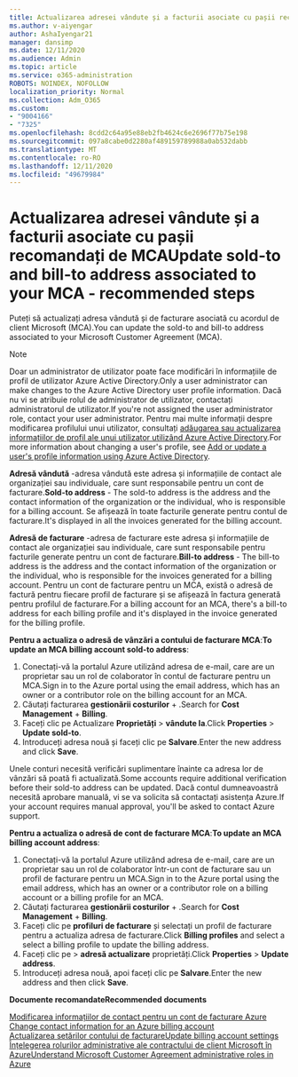 ```yaml
---
title: Actualizarea adresei vândute și a facturii asociate cu pașii recomandați de MCA
ms.author: v-aiyengar
author: AshaIyengar21
manager: dansimp
ms.date: 12/11/2020
ms.audience: Admin
ms.topic: article
ms.service: o365-administration
ROBOTS: NOINDEX, NOFOLLOW
localization_priority: Normal
ms.collection: Adm_O365
ms.custom:
- "9004166"
- "7325"
ms.openlocfilehash: 8cdd2c64a95e88eb2fb4624c6e2696f77b75e198
ms.sourcegitcommit: 097a8cabe0d2280af489159789988a0ab532dabb
ms.translationtype: MT
ms.contentlocale: ro-RO
ms.lasthandoff: 12/11/2020
ms.locfileid: "49679984"
---
```

# <a name="update-sold-to-and-bill-to-address-associated-to-your-mca---recommended-steps"></a><span data-ttu-id="97d00-102">Actualizarea adresei vândute și a facturii asociate cu pașii recomandați de MCA</span><span class="sxs-lookup"><span data-stu-id="97d00-102">Update sold-to and bill-to address associated to your MCA - recommended steps</span></span>

<span data-ttu-id="97d00-103">Puteți să actualizați adresa vândută și de facturare asociată cu acordul de client Microsoft (MCA).</span><span class="sxs-lookup"><span data-stu-id="97d00-103">You can update the sold-to and bill-to address associated to your Microsoft Customer Agreement (MCA).</span></span> 

> [!NOTE]
> <span data-ttu-id="97d00-104">Doar un administrator de utilizator poate face modificări în informațiile de profil de utilizator Azure Active Directory.</span><span class="sxs-lookup"><span data-stu-id="97d00-104">Only a user administrator can make changes to the Azure Active Directory user profile information.</span></span> <span data-ttu-id="97d00-105">Dacă nu vi se atribuie rolul de administrator de utilizator, contactați administratorul de utilizator.</span><span class="sxs-lookup"><span data-stu-id="97d00-105">If you're not assigned the user administrator role, contact your user administrator.</span></span> <span data-ttu-id="97d00-106">Pentru mai multe informații despre modificarea profilului unui utilizator, consultați [adăugarea sau actualizarea informațiilor de profil ale unui utilizator utilizând Azure Active Directory](https://docs.microsoft.com/azure/active-directory/fundamentals/active-directory-users-profile-azure-portal).</span><span class="sxs-lookup"><span data-stu-id="97d00-106">For more information about changing a user's profile, see [Add or update a user's profile information using Azure Active Directory](https://docs.microsoft.com/azure/active-directory/fundamentals/active-directory-users-profile-azure-portal).</span></span>

<span data-ttu-id="97d00-107">**Adresă vândută** -adresa vândută este adresa și informațiile de contact ale organizației sau individuale, care sunt responsabile pentru un cont de facturare.</span><span class="sxs-lookup"><span data-stu-id="97d00-107">**Sold-to address** - The sold-to address is the address and the contact information of the organization or the individual, who is responsible for a billing account.</span></span> <span data-ttu-id="97d00-108">Se afișează în toate facturile generate pentru contul de facturare.</span><span class="sxs-lookup"><span data-stu-id="97d00-108">It's displayed in all the invoices generated for the billing account.</span></span>

<span data-ttu-id="97d00-109">**Adresă de facturare** -adresa de facturare este adresa și informațiile de contact ale organizației sau individuale, care sunt responsabile pentru facturile generate pentru un cont de facturare.</span><span class="sxs-lookup"><span data-stu-id="97d00-109">**Bill-to address** - The bill-to address is the address and the contact information of the organization or the individual, who is responsible for the invoices generated for a billing account.</span></span> <span data-ttu-id="97d00-110">Pentru un cont de facturare pentru un MCA, există o adresă de factură pentru fiecare profil de facturare și se afișează în factura generată pentru profilul de facturare.</span><span class="sxs-lookup"><span data-stu-id="97d00-110">For a billing account for an MCA, there's a bill-to address for each billing profile and it's displayed in the invoice generated for the billing profile.</span></span>

<span data-ttu-id="97d00-111">**Pentru a actualiza o adresă de vânzări a contului de facturare MCA**:</span><span class="sxs-lookup"><span data-stu-id="97d00-111">**To update an MCA billing account sold-to address**:</span></span>

1. <span data-ttu-id="97d00-112">Conectați-vă la portalul Azure utilizând adresa de e-mail, care are un proprietar sau un rol de colaborator în contul de facturare pentru un MCA.</span><span class="sxs-lookup"><span data-stu-id="97d00-112">Sign in to the Azure portal using the email address, which has an owner or a contributor role on the billing account for an MCA.</span></span>
1. <span data-ttu-id="97d00-113">Căutați facturarea **gestionării costurilor**  +  .</span><span class="sxs-lookup"><span data-stu-id="97d00-113">Search for **Cost Management** + **Billing**.</span></span>
1. <span data-ttu-id="97d00-114">Faceți clic pe Actualizare **Proprietăți**  >  **vândute la**.</span><span class="sxs-lookup"><span data-stu-id="97d00-114">Click **Properties** > **Update sold-to**.</span></span>
1. <span data-ttu-id="97d00-115">Introduceți adresa nouă și faceți clic pe **Salvare**.</span><span class="sxs-lookup"><span data-stu-id="97d00-115">Enter the new address and click **Save**.</span></span>

<span data-ttu-id="97d00-116">Unele conturi necesită verificări suplimentare înainte ca adresa lor de vânzări să poată fi actualizată.</span><span class="sxs-lookup"><span data-stu-id="97d00-116">Some accounts require additional verification before their sold-to address can be updated.</span></span> <span data-ttu-id="97d00-117">Dacă contul dumneavoastră necesită aprobare manuală, vi se va solicita să contactați asistența Azure.</span><span class="sxs-lookup"><span data-stu-id="97d00-117">If your account requires manual approval, you'll be asked to contact Azure support.</span></span>

<span data-ttu-id="97d00-118">**Pentru a actualiza o adresă de cont de facturare MCA**:</span><span class="sxs-lookup"><span data-stu-id="97d00-118">**To update an MCA billing account address**:</span></span> 

1. <span data-ttu-id="97d00-119">Conectați-vă la portalul Azure utilizând adresa de e-mail, care are un proprietar sau un rol de colaborator într-un cont de facturare sau un profil de facturare pentru un MCA.</span><span class="sxs-lookup"><span data-stu-id="97d00-119">Sign in to the Azure portal using the email address, which has an owner or a contributor role on a billing account or a billing profile for an MCA.</span></span>
1. <span data-ttu-id="97d00-120">Căutați facturarea **gestionării costurilor**  +  .</span><span class="sxs-lookup"><span data-stu-id="97d00-120">Search for **Cost Management** + **Billing**.</span></span>
1. <span data-ttu-id="97d00-121">Faceți clic pe **profiluri de facturare** și selectați un profil de facturare pentru a actualiza adresa de facturare.</span><span class="sxs-lookup"><span data-stu-id="97d00-121">Click **Billing profiles** and select a select a billing profile to update the billing address.</span></span>
1. <span data-ttu-id="97d00-122">Faceți clic pe  >  **adresă actualizare** proprietăți.</span><span class="sxs-lookup"><span data-stu-id="97d00-122">Click **Properties** > **Update address**.</span></span>
1. <span data-ttu-id="97d00-123">Introduceți adresa nouă, apoi faceți clic pe **Salvare**.</span><span class="sxs-lookup"><span data-stu-id="97d00-123">Enter the new address and then click **Save**.</span></span>

<span data-ttu-id="97d00-124">**Documente recomandate**</span><span class="sxs-lookup"><span data-stu-id="97d00-124">**Recommended documents**</span></span>

<span data-ttu-id="97d00-125">[Modificarea informațiilor de contact pentru un cont de facturare Azure](https://docs.microsoft.com/azure/cost-management-billing/manage/change-azure-account-profile) </span><span class="sxs-lookup"><span data-stu-id="97d00-125">[Change contact information for an Azure billing account](https://docs.microsoft.com/azure/cost-management-billing/manage/change-azure-account-profile) </span></span>  
[<span data-ttu-id="97d00-126">Actualizarea setărilor contului de facturare</span><span class="sxs-lookup"><span data-stu-id="97d00-126">Update billing account settings</span></span>](https://docs.microsoft.com/microsoft-store/update-microsoft-store-for-business-account-settings)  
[<span data-ttu-id="97d00-127">Înțelegerea rolurilor administrative ale contractului de client Microsoft în Azure</span><span class="sxs-lookup"><span data-stu-id="97d00-127">Understand Microsoft Customer Agreement administrative roles in Azure</span></span>](https://docs.microsoft.com/azure/cost-management-billing/manage/understand-mca-roles)